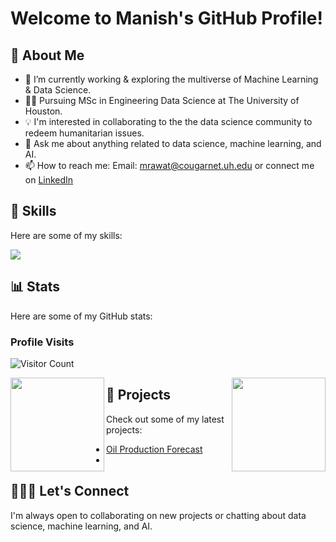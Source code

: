 # Welcome to Manish's GitHub Profile!

## :dart:  About Me 

- 🔭 I’m currently working & exploring the multiverse of Machine Learning & Data Science.
- :man_student: Pursuing MSc in Engineering Data Science at The University of Houston.
- :bulb: I'm interested in collaborating to the the data science community to redeem humanitarian issues.
- 💬 Ask me about anything related to data science, machine learning, and AI.
- 📫 How to reach me: Email: mrawat@cougarnet.uh.edu or connect me on [LinkedIn](https://www.linkedin.com/in/manishrawat07/) 

## :toolbox:  Skills

Here are some of my skills:

<p align="left">
  <a href="https://skillicons.dev">
    <img src="https://skillicons.dev/icons?i=py,r,mysql,aws,tensorflow,ai,pytorch,kubernetes,html,django,flask,stackoverflow,git" />
  </a>
</p>

## :bar_chart:  Stats
Here are some of my GitHub stats:

### Profile Visits
![Visitor Count](https://profile-counter.glitch.me/{ManishRawat07}/count.svg)

<img src="https://github-readme-stats.vercel.app/api?username=ManishRawat07&show_icons=true&theme=merko" align="left" height=150em> 
<img src="[https://github-readme-stats.vercel.app/api/top-langs/?username=Mohitkr95&layout=compact](https://github-readme-stats.vercel.app/api/top-langs/?username=ManishRawat07&hide_progress=false)](https://github.com/ManishRawat07/github-readme-stats)" align="right" height=150em>

## :briefcase:  Projects 

Check out some of my latest projects:

- [Oil Production Forecast](https://github.com/ManishRawat07/PETR6397-Final-Project-Oil-Production-Forecasting-using-Machine-Learning)
- 
## :people_holding_hands:  Let's Connect

I'm always open to collaborating on new projects or chatting about data science, machine learning, and AI.
